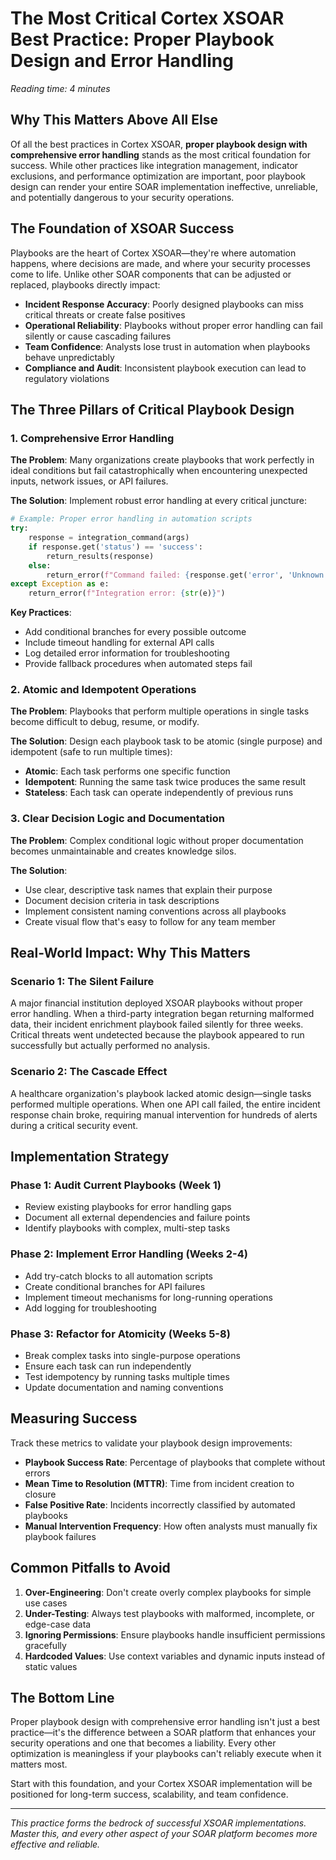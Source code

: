 # The Most Critical Cortex XSOAR Best Practice: Proper Playbook Design and Error Handling

*Reading time: 4 minutes*

## Why This Matters Above All Else

Of all the best practices in Cortex XSOAR, **proper playbook design with comprehensive error handling** stands as the most critical foundation for success. While other practices like integration management, indicator exclusions, and performance optimization are important, poor playbook design can render your entire SOAR implementation ineffective, unreliable, and potentially dangerous to your security operations.

## The Foundation of XSOAR Success

Playbooks are the heart of Cortex XSOAR—they're where automation happens, where decisions are made, and where your security processes come to life. Unlike other SOAR components that can be adjusted or replaced, playbooks directly impact:

- **Incident Response Accuracy**: Poorly designed playbooks can miss critical threats or create false positives
- **Operational Reliability**: Playbooks without proper error handling can fail silently or cause cascading failures
- **Team Confidence**: Analysts lose trust in automation when playbooks behave unpredictably
- **Compliance and Audit**: Inconsistent playbook execution can lead to regulatory violations

## The Three Pillars of Critical Playbook Design

### 1. Comprehensive Error Handling

**The Problem**: Many organizations create playbooks that work perfectly in ideal conditions but fail catastrophically when encountering unexpected inputs, network issues, or API failures.

**The Solution**: Implement robust error handling at every critical juncture:

```python
# Example: Proper error handling in automation scripts
try:
    response = integration_command(args)
    if response.get('status') == 'success':
        return_results(response)
    else:
        return_error(f"Command failed: {response.get('error', 'Unknown error')}")
except Exception as e:
    return_error(f"Integration error: {str(e)}")
```

**Key Practices**:
- Add conditional branches for every possible outcome
- Include timeout handling for external API calls
- Log detailed error information for troubleshooting
- Provide fallback procedures when automated steps fail

### 2. Atomic and Idempotent Operations

**The Problem**: Playbooks that perform multiple operations in single tasks become difficult to debug, resume, or modify.

**The Solution**: Design each playbook task to be atomic (single purpose) and idempotent (safe to run multiple times):

- **Atomic**: Each task performs one specific function
- **Idempotent**: Running the same task twice produces the same result
- **Stateless**: Each task can operate independently of previous runs

### 3. Clear Decision Logic and Documentation

**The Problem**: Complex conditional logic without proper documentation becomes unmaintainable and creates knowledge silos.

**The Solution**: 
- Use clear, descriptive task names that explain their purpose
- Document decision criteria in task descriptions
- Implement consistent naming conventions across all playbooks
- Create visual flow that's easy to follow for any team member

## Real-World Impact: Why This Matters

### Scenario 1: The Silent Failure
A major financial institution deployed XSOAR playbooks without proper error handling. When a third-party integration began returning malformed data, their incident enrichment playbook failed silently for three weeks. Critical threats went undetected because the playbook appeared to run successfully but actually performed no analysis.

### Scenario 2: The Cascade Effect
A healthcare organization's playbook lacked atomic design—single tasks performed multiple operations. When one API call failed, the entire incident response chain broke, requiring manual intervention for hundreds of alerts during a critical security event.

## Implementation Strategy

### Phase 1: Audit Current Playbooks (Week 1)
- Review existing playbooks for error handling gaps
- Document all external dependencies and failure points
- Identify playbooks with complex, multi-step tasks

### Phase 2: Implement Error Handling (Weeks 2-4)
- Add try-catch blocks to all automation scripts
- Create conditional branches for API failures
- Implement timeout mechanisms for long-running operations
- Add logging for troubleshooting

### Phase 3: Refactor for Atomicity (Weeks 5-8)
- Break complex tasks into single-purpose operations
- Ensure each task can run independently
- Test idempotency by running tasks multiple times
- Update documentation and naming conventions

## Measuring Success

Track these metrics to validate your playbook design improvements:

- **Playbook Success Rate**: Percentage of playbooks that complete without errors
- **Mean Time to Resolution (MTTR)**: Time from incident creation to closure
- **False Positive Rate**: Incidents incorrectly classified by automated playbooks
- **Manual Intervention Frequency**: How often analysts must manually fix playbook failures

## Common Pitfalls to Avoid

1. **Over-Engineering**: Don't create overly complex playbooks for simple use cases
2. **Under-Testing**: Always test playbooks with malformed, incomplete, or edge-case data
3. **Ignoring Permissions**: Ensure playbooks handle insufficient permissions gracefully
4. **Hardcoded Values**: Use context variables and dynamic inputs instead of static values

## The Bottom Line

Proper playbook design with comprehensive error handling isn't just a best practice—it's the difference between a SOAR platform that enhances your security operations and one that becomes a liability. Every other optimization is meaningless if your playbooks can't reliably execute when it matters most.

Start with this foundation, and your Cortex XSOAR implementation will be positioned for long-term success, scalability, and team confidence.

---

*This practice forms the bedrock of successful XSOAR implementations. Master this, and every other aspect of your SOAR platform becomes more effective and reliable.*